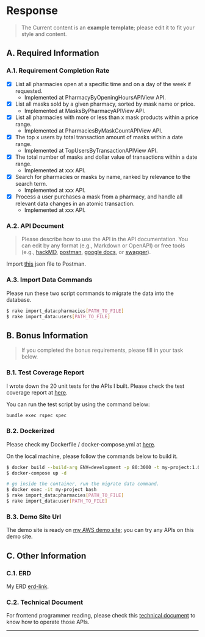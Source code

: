 # Response
> The Current content is an **example template**; please edit it to fit your style and content.
## A. Required Information
### A.1. Requirement Completion Rate
- [x] List all pharmacies open at a specific time and on a day of the week if requested.
  - Implemented at PharmacyByOpeningHoursAPIView API.
- [x] List all masks sold by a given pharmacy, sorted by mask name or price.
  - Implemented at MasksByPharmacyAPIView API.
- [x] List all pharmacies with more or less than x mask products within a price range.
  - Implemented at PharmaciesByMaskCountAPIView API.
- [x] The top x users by total transaction amount of masks within a date range.
  - Implemented at TopUsersByTransactionAPIView API.
- [x] The total number of masks and dollar value of transactions within a date range.
  - Implemented at xxx API.
- [x] Search for pharmacies or masks by name, ranked by relevance to the search term.
  - Implemented at xxx API.
- [x] Process a user purchases a mask from a pharmacy, and handle all relevant data changes in an atomic transaction.
  - Implemented at xxx API.
### A.2. API Document
> Please describe how to use the API in the API documentation. You can edit by any format (e.g., Markdown or OpenAPI) or free tools (e.g., [hackMD](https://hackmd.io/), [postman](https://www.postman.com/), [google docs](https://docs.google.com/document/u/0/), or  [swagger](https://swagger.io/specification/)).

Import [this](#api-document) json file to Postman.

### A.3. Import Data Commands
Please run these two script commands to migrate the data into the database.

```bash
$ rake import_data:pharmacies[PATH_TO_FILE]
$ rake import_data:users[PATH_TO_FILE]
```
## B. Bonus Information

>  If you completed the bonus requirements, please fill in your task below.
### B.1. Test Coverage Report

I wrote down the 20 unit tests for the APIs I built. Please check the test coverage report at [here](#test-coverage-report).

You can run the test script by using the command below:

```bash
bundle exec rspec spec
```

### B.2. Dockerized
Please check my Dockerfile / docker-compose.yml at [here](#dockerized).

On the local machine, please follow the commands below to build it.

```bash
$ docker build --build-arg ENV=development -p 80:3000 -t my-project:1.0.0 .  
$ docker-compose up -d

# go inside the container, run the migrate data command.
$ docker exec -it my-project bash
$ rake import_data:pharmacies[PATH_TO_FILE] 
$ rake import_data:user[PATH_TO_FILE]
```

### B.3. Demo Site Url

The demo site is ready on [my AWS demo site](#demo-site-url); you can try any APIs on this demo site.

## C. Other Information

### C.1. ERD

My ERD [erd-link](#erd-link).

### C.2. Technical Document

For frontend programmer reading, please check this [technical document](technical-document) to know how to operate those APIs.

- --
